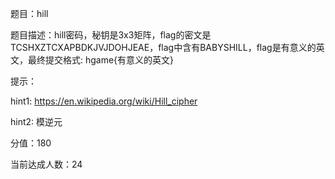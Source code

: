 题目：hill

题目描述：hill密码，秘钥是3x3矩阵，flag的密文是TCSHXZTCXAPBDKJVJDOHJEAE，flag中含有BABYSHILL，flag是有意义的英文，最终提交格式: hgame{有意义的英文} 

提示：

hint1: https://en.wikipedia.org/wiki/Hill_cipher 

hint2: 模逆元

分值：180

当前达成人数：24

